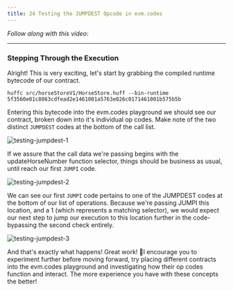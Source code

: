 ```yaml
---
title: 24 Testing the JUMPDEST Opcode in evm.codes
---
```


_Follow along with this video:_

---

### Stepping Through the Execution

Alright! This is very exciting, let's start by grabbing the compiled runtime bytecode of our contract.

```
huffc src/horseStoreV1/HorseStore.huff --bin-runtime
5f3560e01c8063cdfead2e1461001a5763e026c0171461001b575b5b
```

Entering this bytecode into the evm.codes playground we should see our contract, broken down into it's individual op codes. Make note of the two distinct `JUMPDEST` codes at the bottom of the call list.

![testing-jumpdest-1](/formal-verification-1/24-testing-jumpdest/testing-jumpdest-1.png)

If we assure that the call data we're passing begins with the updateHorseNumber function selector, things should be business as usual, until reach our first `JUMPI` code.

![testing-jumpdest-2](/formal-verification-1/24-testing-jumpdest/testing-jumpdest-2.png)

We can see our first `JUMPI` code pertains to one of the JUMPDEST codes at the bottom of our list of operations. Because we're passing JUMPI this location, and a 1 (which represents a matching selector), we would expect our next step to jump our execution to this location further in the code-bypassing the second check entirely.

![testing-jumpdest-3](/formal-verification-1/24-testing-jumpdest/testing-jumpdest-3.png)

And that's exactly what happens! Great work! 🎉I encourage you to experiment further before moving forward, try placing different contracts into the evm.codes playground and investigating how their op codes function and interact. The more experience you have with these concepts the better!
